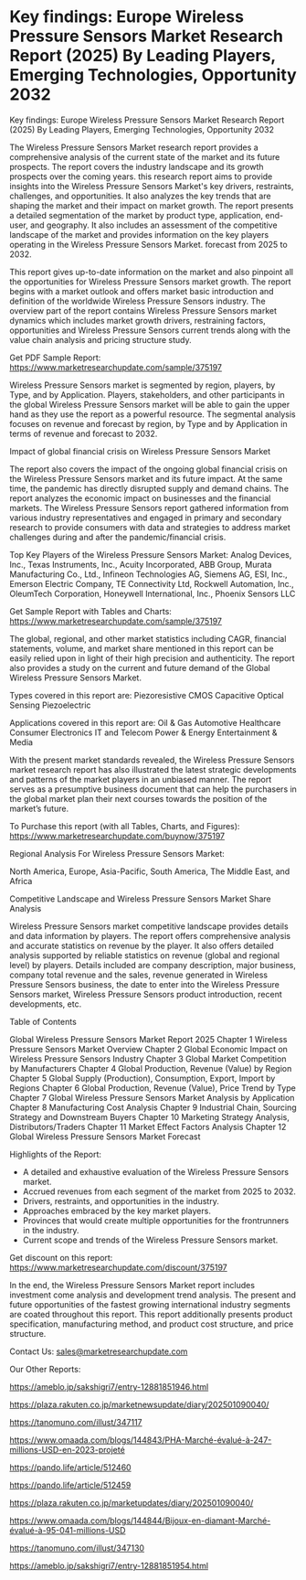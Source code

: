 # Key findings: Europe Wireless Pressure Sensors Market Research Report (2025) By Leading Players, Emerging Technologies, Opportunity 2032
Key findings: Europe Wireless Pressure Sensors Market Research Report (2025) By Leading Players, Emerging Technologies, Opportunity 2032

The Wireless Pressure Sensors Market research report provides a comprehensive analysis of the current state of the market and its future prospects. The report covers the industry landscape and its growth prospects over the coming years. this research report aims to provide insights into the Wireless Pressure Sensors Market's key drivers, restraints, challenges, and opportunities. It also analyzes the key trends that are shaping the market and their impact on market growth. The report presents a detailed segmentation of the market by product type, application, end-user, and geography. It also includes an assessment of the competitive landscape of the market and provides information on the key players operating in the Wireless Pressure Sensors Market. forecast from 2025 to 2032.

This report gives up-to-date information on the market and also pinpoint all the opportunities for Wireless Pressure Sensors market growth. The report begins with a market outlook and offers market basic introduction and definition of the worldwide Wireless Pressure Sensors industry. The overview part of the report contains Wireless Pressure Sensors market dynamics which includes market growth drivers, restraining factors, opportunities and Wireless Pressure Sensors current trends along with the value chain analysis and pricing structure study.

Get PDF Sample Report: https://www.marketresearchupdate.com/sample/375197

Wireless Pressure Sensors market is segmented by region, players, by Type, and by Application. Players, stakeholders, and other participants in the global Wireless Pressure Sensors market will be able to gain the upper hand as they use the report as a powerful resource. The segmental analysis focuses on revenue and forecast by region, by Type and by Application in terms of revenue and forecast to 2032.

Impact of global financial crisis on Wireless Pressure Sensors Market

The report also covers the impact of the ongoing global financial crisis on the Wireless Pressure Sensors market and its future impact. At the same time, the pandemic has directly disrupted supply and demand chains. The report analyzes the economic impact on businesses and the financial markets. The Wireless Pressure Sensors report gathered information from various industry representatives and engaged in primary and secondary research to provide consumers with data and strategies to address market challenges during and after the pandemic/financial crisis.

Top Key Players of the Wireless Pressure Sensors Market:
Analog Devices, Inc., Texas Instruments, Inc., Acuity Incorporated, ABB Group, Murata Manufacturing Co., Ltd., Infineon Technologies AG, Siemens AG, ESI, Inc., Emerson Electric Company, TE Connectivity Ltd, Rockwell Automation, Inc., OleumTech Corporation, Honeywell International, Inc., Phoenix Sensors LLC


Get Sample Report with Tables and Charts: https://www.marketresearchupdate.com/sample/375197

The global, regional, and other market statistics including CAGR, financial statements, volume, and market share mentioned in this report can be easily relied upon in light of their high precision and authenticity. The report also provides a study on the current and future demand of the Global Wireless Pressure Sensors Market.

Types covered in this report are:
Piezoresistive
CMOS
Capacitive
Optical Sensing
Piezoelectric


Applications covered in this report are:
Oil & Gas
Automotive
Healthcare
Consumer Electronics
IT and Telecom
Power & Energy
Entertainment & Media


With the present market standards revealed, the Wireless Pressure Sensors market research report has also illustrated the latest strategic developments and patterns of the market players in an unbiased manner. The report serves as a presumptive business document that can help the purchasers in the global market plan their next courses towards the position of the market’s future.

To Purchase this report (with all Tables, Charts, and Figures): https://www.marketresearchupdate.com/buynow/375197

Regional Analysis For Wireless Pressure Sensors Market:

North America, Europe, Asia-Pacific, South America, The Middle East, and Africa

Competitive Landscape and Wireless Pressure Sensors Market Share Analysis

Wireless Pressure Sensors market competitive landscape provides details and data information by players. The report offers comprehensive analysis and accurate statistics on revenue by the player. It also offers detailed analysis supported by reliable statistics on revenue (global and regional level) by players. Details included are company description, major business, company total revenue and the sales, revenue generated in Wireless Pressure Sensors business, the date to enter into the Wireless Pressure Sensors market, Wireless Pressure Sensors product introduction, recent developments, etc.

Table of Contents

Global Wireless Pressure Sensors Market Report 2025
Chapter 1 Wireless Pressure Sensors Market Overview
Chapter 2 Global Economic Impact on Wireless Pressure Sensors Industry
Chapter 3 Global Market Competition by Manufacturers
Chapter 4 Global Production, Revenue (Value) by Region
Chapter 5 Global Supply (Production), Consumption, Export, Import by Regions
Chapter 6 Global Production, Revenue (Value), Price Trend by Type
Chapter 7 Global Wireless Pressure Sensors Market Analysis by Application
Chapter 8 Manufacturing Cost Analysis
Chapter 9 Industrial Chain, Sourcing Strategy and Downstream Buyers
Chapter 10 Marketing Strategy Analysis, Distributors/Traders
Chapter 11 Market Effect Factors Analysis
Chapter 12 Global Wireless Pressure Sensors Market Forecast

Highlights of the Report:

- A detailed and exhaustive evaluation of the Wireless Pressure Sensors market.
- Accrued revenues from each segment of the market from 2025 to 2032.
- Drivers, restraints, and opportunities in the industry.
- Approaches embraced by the key market players.
- Provinces that would create multiple opportunities for the frontrunners in the industry.
- Current scope and trends of the Wireless Pressure Sensors market.

Get discount on this report: https://www.marketresearchupdate.com/discount/375197

In the end, the Wireless Pressure Sensors Market report includes investment come analysis and development trend analysis. The present and future opportunities of the fastest growing international industry segments are coated throughout this report. This report additionally presents product specification, manufacturing method, and product cost structure, and price structure.

Contact Us:
sales@marketresearchupdate.com

Our Other Reports:

https://ameblo.jp/sakshigri7/entry-12881851946.html

https://plaza.rakuten.co.jp/marketnewsupdate/diary/202501090040/

https://tanomuno.com/illust/347117

https://www.omaada.com/blogs/144843/PHA-Marché-évalué-à-247-millions-USD-en-2023-projeté

https://pando.life/article/512460

https://pando.life/article/512459

https://plaza.rakuten.co.jp/marketupdates/diary/202501090040/

https://www.omaada.com/blogs/144844/Bijoux-en-diamant-Marché-évalué-à-95-041-millions-USD

https://tanomuno.com/illust/347130

https://ameblo.jp/sakshigri7/entry-12881851954.html
